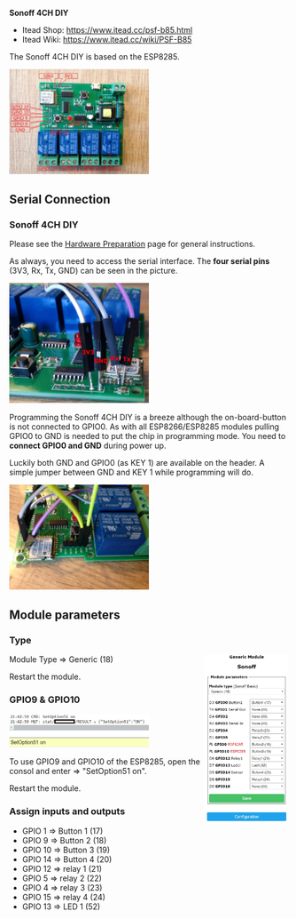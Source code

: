**Sonoff 4CH DIY**

* Itead Shop: https://www.itead.cc/psf-b85.html
* Itead Wiki: https://www.itead.cc/wiki/PSF-B85

The Sonoff 4CH DIY is based on the ESP8285.

<img alt="Sonoff 4CH DIY GPIO" src="https://raw.githubusercontent.com/Gtis69/arendst.github.io/master/media/Sonoff_DIY_4CH_GPIO.jpg" width="50%"/>

## Serial Connection

### Sonoff 4CH DIY

Please see the [Hardware Preparation](Hardware-Preparation) page for general instructions.

As always, you need to access the serial interface. The **four serial pins** (3V3, Rx, Tx, GND) can be seen in the picture.

<img alt="Sonoff 4CH DIY serial" src="https://raw.githubusercontent.com/Gtis69/arendst.github.io/master/media/Sonoff_DIY_4CH_serial.JPG" width="50%"/>

Programming the Sonoff 4CH DIY is a breeze although the on-board-button is not connected to GPIO0. As with all ESP8266/ESP8285 modules pulling GPIO0 to GND is needed to put the chip in programming mode. You need to **connect GPIO0 and GND** during power up.

Luckily both GND and GPIO0 (as KEY 1) are available on the header. A simple jumper between GND and KEY 1 while programming will do.

<img alt="Sonoff 4CH DIY jumper" src="https://raw.githubusercontent.com/Gtis69/arendst.github.io/master/media/Sonoff_DIY_4CH_jump.JPG" width="50%"/>

## Module parameters

### Type

<img alt="Sonoff 4CH DIY parameters" src="https://raw.githubusercontent.com/Gtis69/arendst.github.io/master/media/Sonoff_DIY_4CH_parameters.jpg" width="30%" align="right" />

Module Type => Generic (18)

Restart the module.

### GPIO9 & GPIO10

<img alt="Sonoff 4CH DIY SetOption51" src="https://raw.githubusercontent.com/Gtis69/arendst.github.io/master/media/Sonoff_DIY_4CH_Option51.jpg" width="50%" />

To use GPIO9 and GPIO10 of the ESP8285, open the consol and enter => "SetOption51 on".

Restart the module.

### Assign inputs and outputs

* GPIO 1 => Button 1 (17)
* GPIO 9 => Button 2 (18)
* GPIO 10 => Button 3 (19)
* GPIO 14 => Button 4 (20)
* GPIO 12 => relay 1 (21)
* GPIO 5 => relay 2 (22)
* GPIO 4 => relay 3 (23)
* GPIO 15 => relay 4 (24)
* GPIO 13 => LED 1 (52)

